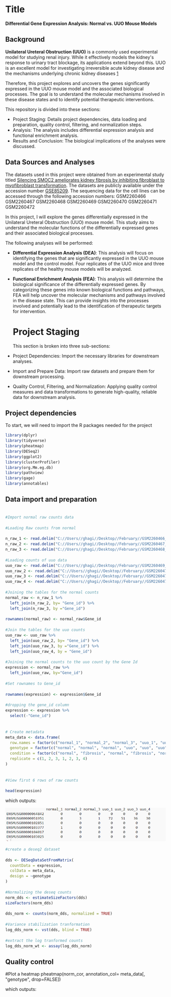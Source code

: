 # Title

**Differential Gene Expression Analysis: Normal vs. UUO Mouse Models**

## Background

**Unilateral Ureteral Obstruction (UUO)** is a commonly used experimental model for studying renal injury. While it effectively models the kidney's response to urinary tract blockage, its applications extend beyond this. UUO is an excellent model for investigating irreversible acute kidney disease and the mechanisms underlying chronic kidney diseases [1](https://link.springer.com/article/10.1007/s11255-013-0520-1#citeas)

Therefore, this project explores and uncovers the genes significantly expressed in the UUO mouse model and the associated biological processes. The goal is to understand the molecular mechanisms involved in these disease states and to identify potential therapeutic interventions.

This repository is divided into these sections:

- Project Staging: Details project dependencies, data loading and preparation, quality control, filtering, and normalization steps.
- Analysis: The analysis includes differential expression analysis and functional enrichment analysis.
- Results and Conclusion: The biological implications of the analyses were discussed.

## Data Sources and Analyses
The datasets used in this project were obtained from an experimental study titled [Silencing SMOC2 ameliorates kidney fibrosis by inhibiting fibroblast to myofibroblast transformation](https://insight.jci.org/articles/view/90299). The datasets are publicly available under the accession number [GSE85209](https://www.ncbi.nlm.nih.gov/gds/?term=GSE85209). The sequencing data for the cell lines can be accessed through the following accession numbers: GSM2260466 GSM2260467 GSM2260468 GSM2260469 GSM2260470 GSM2260471 GSM2260472

In this project, I will explore the genes differentially expressed in the Unilateral Ureteral Obstruction (UUO) mouse model. This study aims to understand the molecular functions of the differentially expressed genes and their associated biological processes.

The following analyses will be performed:

- **Differential Expression Analysis (DEA)**: This analysis will focus on identifying the genes that are significantly expressed in the UUO mouse model and the control model. Four replicates of the UUO mice and three replicates of the healthy mouse models will be analyzed.

- **Functional Enrichment Analysis (FEA)**: This analysis will determine the biological significance of the differentially expressed genes. By categorizing these genes into known biological functions and pathways, FEA will help uncover the molecular mechanisms and pathways involved in the disease state. This can provide insights into the processes involved and potentially lead to the identification of therapeutic targets for intervention.

  # Project Staging

  This section is broken into three sub-sections:

- Project Dependencies: Import the necessary libraries for downstream analyses.
- Import and Prepare Data: Import raw datasets and prepare them for downstream processing.
- Quality Control, Filtering, and Normalization: Applying quality control measures and data transformations to generate high-quality, reliable data for downstream analysis.

## Project dependencies

To start, we will need to import the R packages needed for the project

```r
library(dplyr)
library(tidyverse)
library(pheatmap)
library(DESeq2)
library(ggplot2)
library(clusterProfiler)
library(org.Mm.eg.db)
library(pathview)
library(gage)
library(annotables)
```

## Data import and preparation

```r

#Import normal raw counts data

#Loading Raw counts from normal

n_raw_1 <- read.delim("C://Users//ghagi//Desktop//February//GSM2260466_SMOC2_normal.txt",  header = TRUE, sep = "\t", col.names = c("Gene_id", "normal_1"), stringsAsFactors = FALSE)
n_raw_2 <- read.delim("C://Users//ghagi//Desktop//February//GSM2260467_SMOC2_normal_3.txt", header = TRUE, sep = "\t", col.names = c("Gene_id", "normal_2"), stringsAsFactors = FALSE)
n_raw_3 <- read.delim("C://Users//ghagi//Desktop//February//GSM2260468_SMOC2_normal_4.txt", header = TRUE, sep = "\t", col.names = c("Gene_id", "normal_3"), stringsAsFactors = FALSE)

#Loading counts of uuo data
uuo_raw <- read.delim("C://Users//ghagi//Desktop//February//GSM2260469_SMOC2_UUO.txt", header = TRUE, sep = "\t", col.names = c("Gene_id", "uuo_1"),  stringsAsFactors = FALSE)
uuo_raw_2 <- read.delim("C://Users//ghagi//Desktop//February//GSM2260470_SMOC2_UUO_2.txt", header = TRUE, sep = "\t", col.names = c("Gene_id", "uuo_2"), stringsAsFactors = FALSE)
uuo_raw_3 <- read.delim("C://Users//ghagi//Desktop//February//GSM2260471_SMOC2_UUO_3.txt", header = TRUE, sep = "\t", col.names = c("Gene_id", "uuo_3"),  stringsAsFactors = FALSE)
uuo_raw_4 <- read.delim("C://Users//ghagi//Desktop//February//GSM2260472_SMOC2_UUO_4..txt", header = TRUE, sep = "\t", col.names = c("Gene_id", "uuo_4"),  stringsAsFactors = FALSE)

#Joining the tables for the normal counts
normal_raw <- n_raw_1 %>%
  left_join(n_raw_2, by= "Gene_id") %>%
  left_join(n_raw_3, by ="Gene_id")

rownames(normal_raw) <- normal_raw$Gene_id

#Join the tables for the uuo counts
uuo_raw <- uuo_raw %>%
  left_join(uuo_raw_2, by= "Gene_id") %>%
  left_join(uuo_raw_3, by ="Gene_id") %>%
  left_join(uuo_raw_4, by = "Gene_id")

#Joining the normal counts to the uuo count by the Gene Id
expression <- normal_raw %>%
  left_join(uuo_raw, by="Gene_id")

#Set rownames to Gene_id

rownames(expression) <- expression$Gene_id

#dropping the gene_id column
expression <- expression %>%
  select(-"Gene_id")


# Create metadata
meta_data <- data.frame(
  row.names = factor(c("normal_1", "normal_2", "normal_3", "uuo_1", "uuo_2", "uuo_3", "uuo_4")),
  genotype = factor(c("normal", "normal", "normal", "uuo", "uuo", "uuo", "uuo")),
  condition = factor(c("normal", "fibrosis", "normal", "fibrosis", "normal", "fibrosis", "normal")),
  replicate = c(1, 2, 3, 1, 2, 3, 4)
)


#View first 6 rows of raw counts

head(expression)
```
which outputs:

![Expression Count data](https://github.com/Mickode1/Expression_Analysis_Library/blob/main/Screenshot%202025-02-19%20231321.png)

```r
#create a deseq2 dataset

dds <- DESeqDataSetFromMatrix(
  countData = expression,
  colData = meta_data,
  design = ~genotype
)

#Normalizing the deseq counts
norm_dds <- estimateSizeFactors(dds)
sizeFactors(norm_dds)

dds_norm <- counts(norm_dds, normalized = TRUE)

#Variance stabilization tranformation
log_dds_norm <- vst(dds, blind = TRUE)

#extract the log tranformed counts
log_dds_norm_wt <- assay(log_dds_norm)

```

## Quality control

#Plot a heatmap 
pheatmap(norm_cor, annotation_col= meta_data[, "genotype", drop=FALSE])

which outputs:






